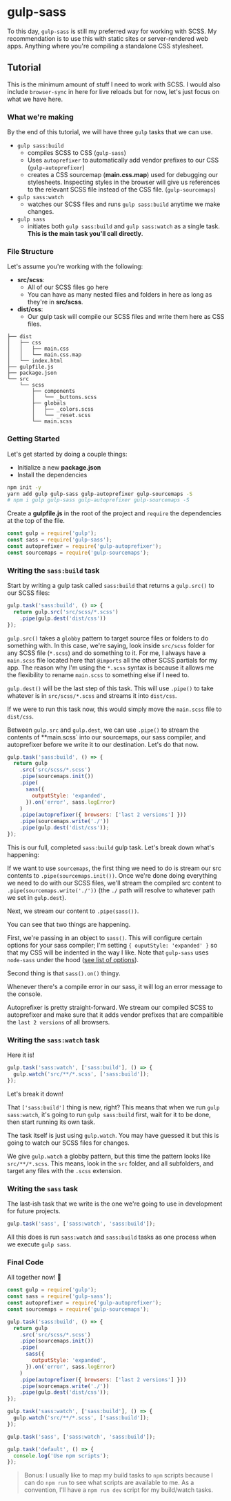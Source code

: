 # gulp-sass

To this day, `gulp-sass` is still my preferred way for working with SCSS. My recommendation is to use this with static sites or server-rendered web apps. Anything where you're compiling a standalone CSS stylesheet.

## Tutorial

This is the minimum amount of stuff I need to work with SCSS. I would also include `browser-sync` in here for live reloads but for now, let's just focus on what we have here.

### What we're making

By the end of this tutorial, we will have three `gulp` tasks that we can use.

- `gulp sass:build`
  - compiles SCSS to CSS (`gulp-sass`)
  - Uses `autoprefixer` to automatically add vendor prefixes to our CSS (`gulp-autoprefixer`)
  - creates a CSS sourcemap (**main.css.map**) used for debugging our stylesheets. Inspecting styles in the browser will give us references to the relevant SCSS file instead of the CSS file. (`gulp-sourcemaps`)
- `gulp sass:watch`
  - watches our SCSS files and runs `gulp sass:build` anytime we make changes.
- `gulp sass`
  - initiates both `gulp sass:build` and `gulp sass:watch` as a single task. **This is the main task you'll call directly**.

### File Structure

Let's assume you're working with the following:
- **src/scss**: 
  - All of our SCSS files go here
  - You can have as many nested files and folders in here as long as they're in **src/scss**.
- **dist/css**: 
  - Our gulp task will compile our SCSS files and write them here as CSS files.

```
├── dist
│   ├── css
│   │   ├── main.css
│   │   └── main.css.map
│   └── index.html
├── gulpfile.js
├── package.json
└── src
    └── scss
        ├── components
        │   └── _buttons.scss
        ├── globals
        │   ├── _colors.scss
        │   └── _reset.scss
        └── main.scss
```

### Getting Started

Let's get started by doing a couple things:
- Initialize a new **package.json** 
- Install the dependencies

```sh
npm init -y
yarn add gulp gulp-sass gulp-autoprefixer gulp-sourcemaps -S 
# npm i gulp gulp-sass gulp-autoprefixer gulp-sourcemaps -S
```

Create a **gulpfile.js** in the root of the project and `require` the dependencies at the top of the file.

```js
const gulp = require('gulp');
const sass = require('gulp-sass');
const autoprefixer = require('gulp-autoprefixer');
const sourcemaps = require('gulp-sourcemaps');
```

### Writing the `sass:build` task

Start by writing a gulp task called `sass:build` that returns a `gulp.src()` to our SCSS files:

```js
gulp.task('sass:build', () => {
  return gulp.src('src/scss/*.scss')
    .pipe(gulp.dest('dist/css'))
});
```

️️`gulp.src()` takes a `globby` pattern to target source files or folders to do something with. In this case, we're saying, look inside `src/scss` folder for any SCSS file (`*.scss`) and do something to it. For me, I always have a `main.scss` file located here that `@imports` all the other SCSS partials for my app. The reason why I'm using the `*.scss` syntax is because it allows me the flexibility to rename `main.scss` to something else if I need to. 

`gulp.dest()` will be the last step of this task.
This will use `.pipe()` to take whatever is in `src/scss/*.scss` and streams it into `dist/css`. 

If we were to run this task now, this would simply move the `main.scss` file to `dist/css`.

Between `gulp.src` and `gulp.dest`, we can use `.pipe()` to stream the contents of **main.scss` into our sourcemaps, our sass compiler, and autoprefixer before we write it to our destination. Let's do that now.

```js
gulp.task('sass:build', () => {
  return gulp
    .src('src/scss/*.scss')
    .pipe(sourcemaps.init())
    .pipe(
      sass({
        outputStyle: 'expanded',
      }).on('error', sass.logError)
    )
    .pipe(autoprefixer({ browsers: ['last 2 versions'] }))
    .pipe(sourcemaps.write('./'))
    .pipe(gulp.dest('dist/css'));
});
```

This is our full, completed `sass:build` gulp task. Let's break down what's happening:

If we want to use `sourcemaps`, the first thing we need to do is stream our src contents to `.pipe(sourcemaps.init())`.
Once we're done doing everything we need to do with our SCSS files, we'll stream the compiled src content to `.pipe(sourcemaps.write('./'))` (the `./` path will resolve to whatever path we set in `gulp.dest`).

Next, we stream our content to `.pipe(sass())`. 

You can see that two things are happening. 

First, we're passing in an object to `sass()`. This will configure certain options for your sass compiler; I'm setting `{ ouputStyle: 'expanded' }` so that my CSS will be indented in the way I like. Note that `gulp-sass` uses `node-sass` under the hood ([see list of options](https://github.com/sass/node-sass#includepaths)). 

Second thing is that `sass().on()` thingy. 

Whenever there's a compile error in our sass, it will log an error message to the console. 

Autoprefixer is pretty straight-forward. 
We stream our compiled SCSS to autoprefixer and make sure that it adds vendor prefixes that are compaitible the `last 2 versions` of all browsers.

### Writing the `sass:watch` task

Here it is!

```js
gulp.task('sass:watch', ['sass:build'], () => {
  gulp.watch('src/**/*.scss', ['sass:build']);
});
```

Let's break it down!

That `['sass:build']` thing is new, right? This means that when we run `gulp sass:watch`, it's going to run `gulp sass:build` first, wait for it to be done, then start running its own task.

The task itself is just using `gulp.watch`. You may have guessed it but this is going to watch our SCSS files for changes. 

We give `gulp.watch` a globby pattern, but this time the pattern looks like `src/**/*.scss`. This means, look in the `src` folder, and all subfolders, and target any files with the `.scss` extension.


### Writing the `sass` task

The last-ish task that we write is the one we're going to use in development for future projects. 

```js
gulp.task('sass', ['sass:watch', 'sass:build']);
```

All this does is run `sass:watch` and `sass:build` tasks as one process when we execute `gulp sass`. 

### Final Code

All together now! 🎉

```js
const gulp = require('gulp');
const sass = require('gulp-sass');
const autoprefixer = require('gulp-autoprefixer');
const sourcemaps = require('gulp-sourcemaps');

gulp.task('sass:build', () => {
  return gulp
    .src('src/scss/*.scss')
    .pipe(sourcemaps.init())
    .pipe(
      sass({
        outputStyle: 'expanded',
      }).on('error', sass.logError)
    )
    .pipe(autoprefixer({ browsers: ['last 2 versions'] }))
    .pipe(sourcemaps.write('./'))
    .pipe(gulp.dest('dist/css'));
});

gulp.task('sass:watch', ['sass:build'], () => {
  gulp.watch('src/**/*.scss', ['sass:build']);
});

gulp.task('sass', ['sass:watch', 'sass:build']);

gulp.task('default', () => {
  console.log('Use npm scripts');
});
```

> Bonus: I usually like to map my build tasks to `npm` scripts because I can do `npm run` to see what scripts are available to me. As a convention, I'll have a `npm run dev` script for my build/watch tasks. 

